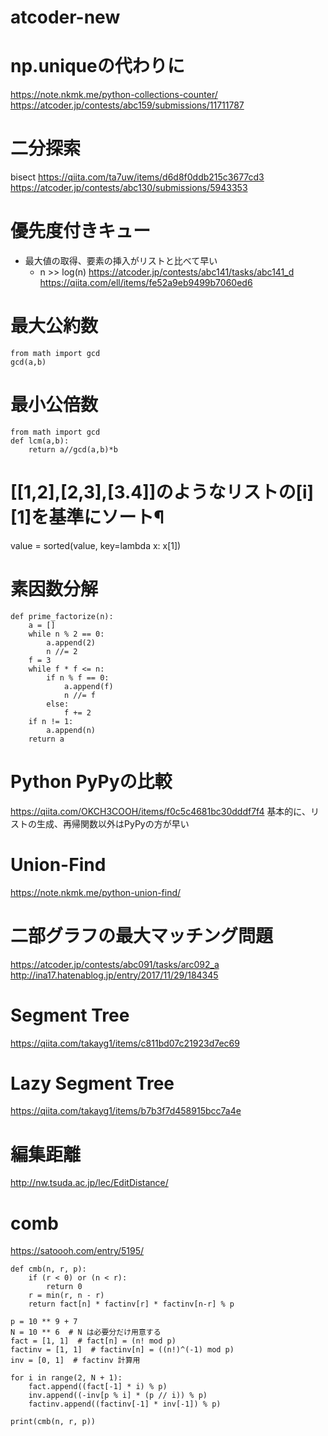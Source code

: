 # atcoder-new

# np.uniqueの代わりに
https://note.nkmk.me/python-collections-counter/
https://atcoder.jp/contests/abc159/submissions/11711787

# 二分探索
bisect
https://qiita.com/ta7uw/items/d6d8f0ddb215c3677cd3
https://atcoder.jp/contests/abc130/submissions/5943353

# 優先度付きキュー
- 最大値の取得、要素の挿入がリストと比べて早い
  - n >> log(n)
https://atcoder.jp/contests/abc141/tasks/abc141_d
https://qiita.com/ell/items/fe52a9eb9499b7060ed6

# 最大公約数
```
from math import gcd
gcd(a,b)
```

# 最小公倍数
```
from math import gcd
def lcm(a,b):
    return a//gcd(a,b)*b
```

# [[1,2],[2,3],[3.4]]のようなリストの[i][1]を基準にソート¶
value = sorted(value, key=lambda x: x[1])

# 素因数分解
```
def prime_factorize(n):
    a = []
    while n % 2 == 0:
        a.append(2)
        n //= 2
    f = 3
    while f * f <= n:
        if n % f == 0:
            a.append(f)
            n //= f
        else:
            f += 2
    if n != 1:
        a.append(n)
    return a
```


# Python PyPyの比較
https://qiita.com/OKCH3COOH/items/f0c5c4681bc30dddf7f4
基本的に、リストの生成、再帰関数以外はPyPyの方が早い

# Union-Find
https://note.nkmk.me/python-union-find/

# 二部グラフの最大マッチング問題
https://atcoder.jp/contests/abc091/tasks/arc092_a
http://ina17.hatenablog.jp/entry/2017/11/29/184345

# Segment Tree
https://qiita.com/takayg1/items/c811bd07c21923d7ec69

# Lazy Segment Tree
https://qiita.com/takayg1/items/b7b3f7d458915bcc7a4e


# 編集距離
http://nw.tsuda.ac.jp/lec/EditDistance/


# comb
https://satoooh.com/entry/5195/
```
def cmb(n, r, p):
    if (r < 0) or (n < r):
        return 0
    r = min(r, n - r)
    return fact[n] * factinv[r] * factinv[n-r] % p

p = 10 ** 9 + 7
N = 10 ** 6  # N は必要分だけ用意する
fact = [1, 1]  # fact[n] = (n! mod p)
factinv = [1, 1]  # factinv[n] = ((n!)^(-1) mod p)
inv = [0, 1]  # factinv 計算用
 
for i in range(2, N + 1):
    fact.append((fact[-1] * i) % p)
    inv.append((-inv[p % i] * (p // i)) % p)
    factinv.append((factinv[-1] * inv[-1]) % p)

print(cmb(n, r, p))
```